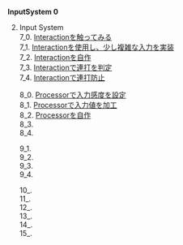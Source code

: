 **InputSystem 0**

2. Input System  
    7_0. [Interactionを触ってみる](InputSystem7_0.md)   
    7_1. [Interactionを使用し、少し複雑な入力を実装](InputSystem7_1.md)   
    7_2. [Interactionを自作](InputSystem7_2.md)   
    7_3. [Interactionで連打を判定](InputSystem7_3.md)   
    7_4. [Interactionで連打防止](InputSystem7_4.md)   

    8_0. [Processorで入力感度を設定](InputSystem8_0.md)   
    8_1. [Processorで入力値を加工](InputSystem8_1.md)  
    8_2. [Processorを自作](InputSystem8_2.md)  
    8_3. [](InputSystem8_3.md)   
    8_4. [](InputSystem8_4.md) 
    
    9_1. [](InputSystem9_1.md)  
    9_2. [](InputSystem9_2.md)  
    9_3. [](InputSystem9_3.md)   
    9_4. [](InputSystem9_4.md) 

    10_. [](InputSystem10.md)  
    11_. [](InputSystem11.md)  
    12_. [](InputSystem12.md)   
    13_. [](InputSystem13.md)   
    14_. [](InputSystem14.md)   
    15_. [](InputSystem15.md) 